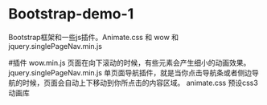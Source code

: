 # Bootstrap-demo-1
Bootstrap框架和一些js插件。Animate.css 和 wow 和jquery.singlePageNav.min.js


#插件
wow.min.js  页面在向下滚动的时候，有些元素会产生细小的动画效果。
jquery.singlePageNav.min.js   单页面导航插件，就是当你点击导航条或者侧边导航的时候，页面会自动上下移动到你所点击的内容区域。
animate.css  预设css3动画库
